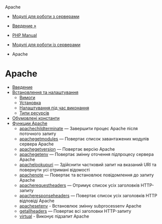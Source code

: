 Apache

-   [Модулі для роботи з серверами](refs.utilspec.server.html)
    
-   [Введение »](intro.apache.html)
    
-   [PHP Manual](index.html)
    
-   [Модулі для роботи із серверами](refs.utilspec.server.html)
    
-   Apache
    

# Apache

-   [Введение](intro.apache.html)
-   [Встановлення та налаштування](apache.setup.html)
    -   [Вимоги](apache.requirements.html)
    -   [Установка](apache.installation.html)
    -   [Налаштування під час виконання](apache.configuration.html)
    -   [Типи ресурсів](apache.resources.html)
-   [Обумовлені константи](apache.constants.html)
-   [Функции Apache](ref.apache.html)
    -   [apachechildterminate](function.apache-child-terminate.html) — Завершити процес Apache після поточного запиту
    -   [apachegetmodules](function.apache-get-modules.html) — Повертає список завантажених модулів сервера Apache
    -   [apachegetversion](function.apache-get-version.html) — Повертає версію Apache
    -   [apachegetenv](function.apache-getenv.html) — Повертає змінну оточення підпроцесу сервера Apache
    -   [apachelookupuri](function.apache-lookup-uri.html) — Здійснити частковий запит на вказаний URI та повернути усі отримані відомості
    -   [apachenote](function.apache-note.html) — Повертає та встановлює повідомлення до запиту Apache
    -   [apacherequestheaders](function.apache-request-headers.html) — Отримує список усіх заголовків HTTP-запиту
    -   [apacheresponseheaders](function.apache-response-headers.html) — Повертає список усіх заголовків HTTP відповіді Apache
    -   [apachesetenv](function.apache-setenv.html) - Встановлює змінну subprocessenv Apache
    -   [getallheaders](function.getallheaders.html) — Повертає всі заголовки HTTP-запиту
    -   [virtual](function.virtual.html) - Виконує підзапит Apache